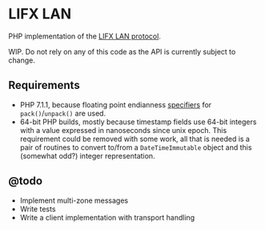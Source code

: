 # LIFX LAN

PHP implementation of the [LIFX LAN protocol](https://lan.developer.lifx.com/docs/introduction).

WIP. Do not rely on any of this code as the API is currently subject to change.

## Requirements

- PHP 7.1.1, because floating point endianness [specifiers](https://secure.php.net/pack#refsect1-function.pack-changelog)
  for `pack()`/`unpack()` are used.
- 64-bit PHP builds, mostly because timestamp fields use 64-bit integers with a value expressed in nanoseconds since
  unix epoch. This requirement could be removed with some work, all that is needed is a pair of routines to convert
  to/from a `DateTimeImmutable` object and this (somewhat odd?) integer representation.

## @todo

- Implement multi-zone messages
- Write tests
- Write a client implementation with transport handling
